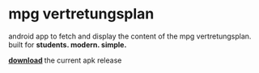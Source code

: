 # mpg vertretungsplan
android app to fetch and display the content of the mpg vertretungsplan. 
built for <b>students. modern. simple.</b>

<b> [download](https://github.com/knarxy/vp2018/releases/download/0.9/mpg-vp-0.9.1.apk) </b> the current apk release

